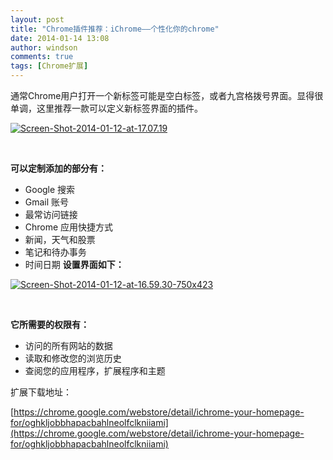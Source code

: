 ```yaml
---
layout: post
title: "Chrome插件推荐：iChrome——个性化你的chrome"
date: 2014-01-14 13:08
author: windson
comments: true
tags: [Chrome扩展]
---
```

通常Chrome用户打开一个新标签可能是空白标签，或者九宫格拨号界面。显得很单调，这里推荐一款可以定义新标签界面的插件。

<a href="http://chromipic.b0.upaiyun.com/uploads/2014/01/Screen-Shot-2014-01-12-at-17.07.19.png">![Screen-Shot-2014-01-12-at-17.07.19](http://chromipic.b0.upaiyun.com/uploads/2014/01/Screen-Shot-2014-01-12-at-17.07.19-550x343.png)</a>

&nbsp;

**可以定制添加的部分有：**


*   Google 搜索
*   Gmail 账号
*   最常访问链接
*   Chrome 应用快捷方式
*   新闻，天气和股票
*   笔记和待办事务
*   时间日期
**设置界面如下：**

<a href="http://chromipic.b0.upaiyun.com/uploads/2014/01/Screen-Shot-2014-01-12-at-16.59.30-750x423.png">![Screen-Shot-2014-01-12-at-16.59.30-750x423](http://chromipic.b0.upaiyun.com/uploads/2014/01/Screen-Shot-2014-01-12-at-16.59.30-750x423-550x310.png)</a>

&nbsp;

**它所需要的权限有：**


*   访问的所有网站的数据
*   读取和修改您的浏览历史
*   查阅您的应用程序，扩展程序和主题
&nbsp;

扩展下载地址：

[https://chrome.google.com/webstore/detail/ichrome-your-homepage-for/oghkljobbhapacbahlneolfclkniiami](https://chrome.google.com/webstore/detail/ichrome-your-homepage-for/oghkljobbhapacbahlneolfclkniiami)
